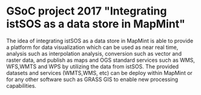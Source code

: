 # GSoC project 2017 "Integrating istSOS as a data store in MapMint"

The idea of integrating istSOS as a data store in MapMint is able to provide a platform for data visualization which can be used as near real time, analysis such as interpolation analysis, conversion such as vector and raster data, and publish as maps and OGS standard services such as WMS, WFS,WMTS and WPS by utilizing the data from istSOS. The provided datasets and services (WMTS,WMS, etc) can be deploy within MapMint or for any other software such as GRASS GIS to enable new processing capabilities.
